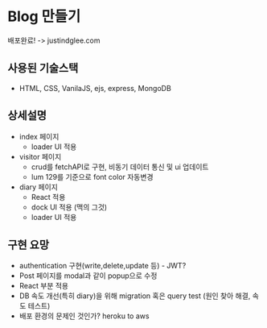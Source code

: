 # Blog 만들기
배포완료! -> justindglee.com
## 사용된 기술스택

- HTML, CSS, VanilaJS, ejs, express, MongoDB

## 상세설명

- index 페이지
  - loader UI 적용
- visitor 페이지
  - crud를 fetchAPI로 구현, 비동기 데이터 통신 및 ui 업데이트
  - lum 129를 기준으로 font color 자동변경
- diary 페이지
  - React 적용
  - dock UI 적용 (맥의 그것)
  - loader UI 적용

## 구현 요망
- authentication 구현(write,delete,update 등) - JWT?
- Post 페이지를 modal과 같이 popup으로 수정
- React 부분 적용
- DB 속도 개선(특히 diary)을 위해 migration 혹은 query test (원인 찾아 해결, 속도 테스트)
- 배포 환경의 문제인 것인가? heroku to aws

